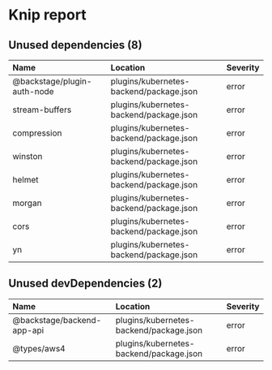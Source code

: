 # Knip report

## Unused dependencies (8)

| Name                        | Location     | Severity |
| :-------------------------- | :----------- | :------- |
| @backstage/plugin-auth-node | plugins/kubernetes-backend/package.json | error    |
| stream-buffers              | plugins/kubernetes-backend/package.json | error    |
| compression                 | plugins/kubernetes-backend/package.json | error    |
| winston                     | plugins/kubernetes-backend/package.json | error    |
| helmet                      | plugins/kubernetes-backend/package.json | error    |
| morgan                      | plugins/kubernetes-backend/package.json | error    |
| cors                        | plugins/kubernetes-backend/package.json | error    |
| yn                          | plugins/kubernetes-backend/package.json | error    |

## Unused devDependencies (2)

| Name                       | Location     | Severity |
| :------------------------- | :----------- | :------- |
| @backstage/backend-app-api | plugins/kubernetes-backend/package.json | error    |
| @types/aws4                | plugins/kubernetes-backend/package.json | error    |

